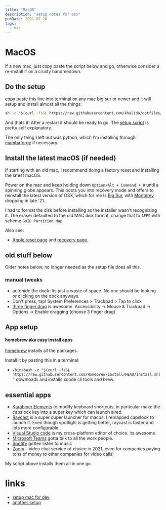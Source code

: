 ```yaml
---
title: "MacOS"
description: "setup notes for osx"
pubDate: 2021-07-26
tags:
  - mac
---
```


# MacOS

If a new mac, just copy paste the script below and go, otherwise consider a re-install if on a crusty handmedown.

## Do the setup

copy paste this line into terminal on any mac big sur or newer and it will setup and install almost all the things:

```bash
sh -c "$(curl -fsSL https://raw.githubusercontent.com/khalido/dotfiles/master/setup_mac.sh)"
```

And thats it! After a restart it should be ready to go. The [setup script](https://github.com/khalido/dotfiles/blob/master/setup_mac.sh) is pretty self explanatory.

The only thing I left out was python, which I'm installing through [mambaforge](https://github.com/conda-forge/miniforge#mambaforge) if necessary.

## Install the latest macOS (if needed)

If starting with an old mac, I recommend doing a factory reset and installing the latest macOS.

Power on the mac and keep holding down `Option/Alt + Command + R` until a spinning globe appears. This boots you into recovery mode and offers to reinstall the latest version of OSX, which for me is [Big Sur](https://www.apple.com/au/macos/big-sur/), with [Monterey](https://www.macrumors.com/roundup/macos-12/) dropping in late '21.

I had to format the disk before installing as the installer wasn't recognizing it. The eraser defaulted to the old MAC disk format, change that to `AFPS` with scheme `GUID Partition Map`.

Also see:

- [Apple reset page](https://support.apple.com/en-au/HT204904) and [recovery page](https://support.apple.com/en-au/HT201314).

## old stuff below

Older notes below, no longer needed as the setup file does all this.

### manual tweaks

- autohide the dock: Its just a waste of space. No one should be looking or clicking on the dock anyways.
- Don't press, tap! System Preferences > Trackpad > Tap to click
- [three finger drag](https://support.apple.com/en-za/HT204609) is awesome.
  Accessibility -> Mouse & Trackpad -> Options -> Enable dragging (choose 3 finger drag)

## App setup

#### homebrew aka easy install apps

[homebrew](https://brew.sh/) installs all the packages.

Install it by pasting this in a terminal:

- `/bin/bash -c "$(curl -fsSL https://raw.githubusercontent.com/Homebrew/install/HEAD/install.sh)"` downloads and installs xcode cli tools and brew.

## essential apps

- [Karabiner Elements](https://karabiner-elements.pqrs.org/) to modify keyboard shortcuts, in particular make the capslock key into a super key which can launch alred.
- [Raycast](https://raycast.com/) is a super duper launcher for macos. I remapped capslock to launch it. Even though spotlight is getting better, raycast is faster and lots more configurable.
- [Visual Studio code](https://code.visualstudio.com/) is my cross-platform editor of choice. its awesome.
- [Microsoft Teams](https://www.microsoft.com/en-au/microsoft-teams/group-chat-software) gotta talk to all the work people.
- [Spotify](https://www.spotify.com) gotten listen to music
- [Zoom](https://zoom.us/) - video chat service of choice in 2021, even for companies paying tons of money to other companies for video calls!

My script above installs them all in one go.

# links

- [setup mac for dev](https://github.com/nicolashery/mac-dev-setup)
- [another setup](https://mac.iamdeveloper.com/posts/my-mac-setup-2m05/)
